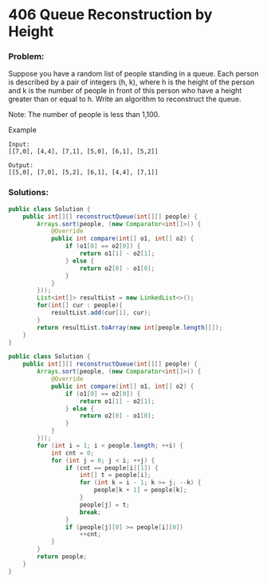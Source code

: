 # 406 Queue Reconstruction by Height

### Problem:

Suppose you have a random list of people standing in a queue. Each person is described by a pair of integers (h, k), where h is the height of the person and k is the number of people in front of this person who have a height greater than or equal to h. Write an algorithm to reconstruct the queue.

Note:
The number of people is less than 1,100.

Example
```
Input:
[[7,0], [4,4], [7,1], [5,0], [6,1], [5,2]]

Output:
[[5,0], [7,0], [5,2], [6,1], [4,4], [7,1]]
```

### Solutions:


```java
public class Solution {
    public int[][] reconstructQueue(int[][] people) {
        Arrays.sort(people, (new Comparator<int[]>() {
            @Override
            public int compare(int[] o1, int[] o2) {
                if (o1[0] == o2[0]) {
                    return o1[1] - o2[1];
                } else {
                    return o2[0] - o1[0];
                }
            }
        }));
        List<int[]> resultList = new LinkedList<>();
        for(int[] cur : people){
            resultList.add(cur[1], cur);
        }
        return resultList.toArray(new int[people.length][]);
    }
}
```

```java
public class Solution {
    public int[][] reconstructQueue(int[][] people) {
        Arrays.sort(people, (new Comparator<int[]>() {
            @Override
            public int compare(int[] o1, int[] o2) {
                if (o1[0] == o2[0]) {
                    return o1[1] - o2[1];
                } else {
                    return o2[0] - o1[0];
                }
            }
        }));
        for (int i = 1; i < people.length; ++i) {
            int cnt = 0;
            for (int j = 0; j < i; ++j) {
                if (cnt == people[i][1]) {
                    int[] t = people[i];
                    for (int k = i - 1; k >= j; --k) {
                        people[k + 1] = people[k];
                    }
                    people[j] = t;
                    break;
                }
                if (people[j][0] >= people[i][0]) 
                    ++cnt;
            }
        }
        return people;
    }
}
```